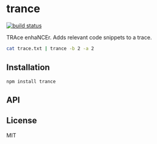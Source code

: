 # trance
[![build status](https://secure.travis-ci.org/thlorenz/trance.png)](http://travis-ci.org/thlorenz/trance)

TRAce enhaNCEr. Adds relevant code snippets to a trace.

```sh
cat trace.txt | trance -b 2 -a 2
```

## Installation

    npm install trance

## API


## License

MIT
